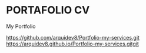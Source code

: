 # PORTAFOLIO CV

My Portfolio

https://github.com/arquidev8/Portfolio-my-services.git
https://arquidev8.github.io/Portfolio-my-services.gitgit